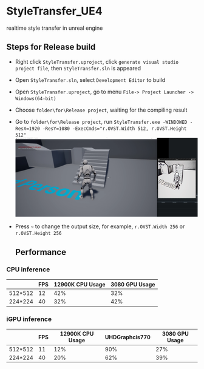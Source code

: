 # StyleTransfer_UE4
realtime style transfer in unreal engine

## Steps for Release build 

* Right click `StyleTransfer.uproject`, click `generate visual studio project file`, then `StyleTransfer.sln` is appeared

* Open `StyleTransfer.sln`, select `Development Editor` to build

* Open `StyleTransfer.uproject`, go to menu `File-> Project Launcher -> Windows(64-bit)`

* Choose `folder\for\Release project`, waiting for the compiling result

* Go to `folder\for\Release project`, run `StyleTransfer.exe -WINDOWED -ResX=1920 -ResY=1080 -ExecCmds="r.OVST.Width 512, r.OVST.Height 512"`
  ![Result](doc/Result_manga.png)

* Press `~` to change the output size, for example, `r.OVST.Width 256` or `r.OVST.Height 256`

  ## Performance

### CPU inference

|         | FPS  | 12900K CPU Usage | 3080 GPU Usage |
| ------- | ---- | ---------------- | -------------- |
| 512*512 | 12   | 42%              | 32%            |
| 224*224 | 40   | 32%              | 42%            |

### iGPU inference

|         | FPS  | 12900K CPU Usage | UHDGraphcis770 |3080 GPU Usage |
| ------- | ---- | ---------------- | -------------- |-------------- |
| 512*512 | 11   | 12%              | 90%            |27%            |
| 224*224 | 40   | 20%              | 62%            |39%            |